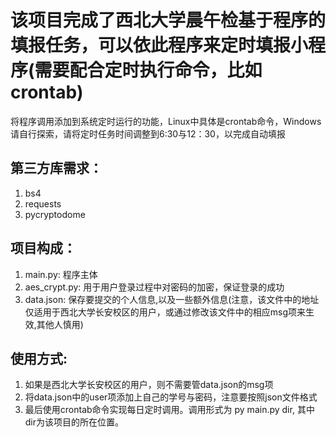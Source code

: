 # 该项目完成了西北大学晨午检基于程序的填报任务，可以依此程序来定时填报小程序(需要配合定时执行命令，比如crontab)
将程序调用添加到系统定时运行的功能，Linux中具体是crontab命令，Windows请自行探索，请将定时任务时间调整到6:30与12：30，以完成自动填报

## 第三方库需求：
  1. bs4
  2. requests
  3. pycryptodome

## 项目构成：
  1. main.py:      程序主体
  2. aes_crypt.py: 用于用户登录过程中对密码的加密，保证登录的成功
  3. data.json:    保存要提交的个人信息,以及一些额外信息(注意，该文件中的地址仅适用于西北大学长安校区的用户，或通过修改该文件中的相应msg项来生效,其他人慎用)

## 使用方式:
  1. 如果是西北大学长安校区的用户，则不需要管data.json的msg项
  2. 将data.json中的user项添加上自己的学号与密码，注意要按照json文件格式
  3. 最后使用crontab命令实现每日定时调用。调用形式为 py main.py dir, 其中dir为该项目的所在位置。
